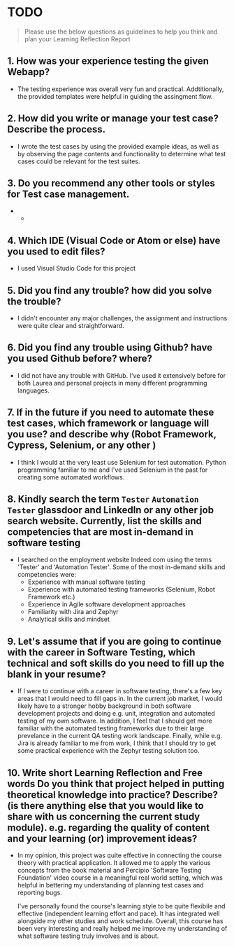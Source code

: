 
# TODO

> Please use the below questions as guidelines to help you think and plan your Learning Reflection Report

## 1. How was your experience testing the given Webapp?
- 
    The testing experience was overall very fun and practical. Addtitionally, the provided templates were helpful in guiding the assingment flow. 

## 2. How did you write or manage your test case? Describe the process.
- 
    I wrote the test cases by using the provided example ideas, as well as by observing the page contents and functionality to determine what test cases could be relevant for the test suites. 

## 3. Do you recommend any other tools or styles for Test case management. 
 -     
    -

## 4. Which IDE (Visual Code or Atom or else) have you used to edit files?
- 
    I used Visual Studio Code for this project

     
## 5. Did you find any trouble? how did you solve the trouble?
-
    I didn't encounter any major challenges, the assignment and instructions were quite clear and straightforward.

## 6. Did you find any trouble using Github? have you used Github before? where?
-
    I did not have any trouble with GitHub. I've used it extensively before for both Laurea and personal projects in many different programming languages.
      

## 7. If in the future if you need to automate these test cases, which framework or language will you use? and describe why (Robot Framework, Cypress, Selenium, or any other )
- 
    I think I would at the very least use Selenium for test automation. Python programming familiar to me and I've used Selenium in the past for creating some automated workflows. 

## 8. Kindly search the term `Tester` `Automation Tester` glassdoor and LinkedIn or any other job search website. Currently, list the skills and competencies that are most in-demand in software testing
- 
    I searched on the employment website Indeed.com using the terms 'Tester' and 'Automation Tester'. Some of the most in-demand skills and competencies were:
    - Experience with manual software testing
    - Experience with automated testing frameworks (Selenium, Robot Framework etc.)
    - Experience in Agile software development approaches
    - Familiarity with Jira and Zephyr
    - Analytical skills and mindset


## 9. **Let's assume** that if you are going to continue with the career in Software Testing, which technical and soft skills do you need to fill up the blank in your resume?
- 
    If I were to continue with a career in software testing, there's a few key areas that I would need to fill gaps in. In the current job market, I would likely have to a stronger hobby background in both software development projects and doing e.g. unit, integration and automated testing of my own software. In addition, I feel that I should get more familiar with the automated testing frameworks due to their large prevelance in the current QA testing work landscape. Finally, while e.g. Jira is already familiar to me from work, I think that I should try to get some practical experience with the Zephyr testing solution too. 



## 10. Write short Learning Reflection and  Free words Do you think that project helped in putting theoretical knowledge into practice? Describe? (is there anything else that you would like to share with us concerning the current study module). e.g. regarding the quality of content and your learning (or) improvement ideas? 
-
    In my opinion, this project was quite effective in connecting the course theory with practical application. It allowed me to apply the various concepts from the book material and Percipio 'Software Testing Foundation' video course in a meaningful real world setting, which was helpful in bettering my understanding of planning test cases and reporting bugs. 

    I've personally found the course's learning style to be quite flexibile and effective (independent learning effort and pace). It has integrated well alongside my other studies and work schedule. Overall, this course has been very interesting and really helped me improve my understanding of what software testing truly involves and is about. 


 





